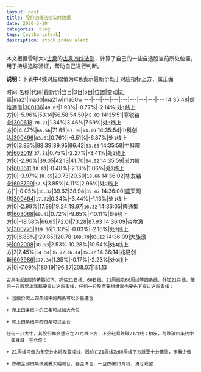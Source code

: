 ```yaml
---
layout: post
title: 股价四线法则实时数据
date: 2020-5-10
categories: blog
tags: [python,stock]
description: stock index alert
---
```



本文根据雪球大v[古泉](https://xueqiu.com/u/7148646888)的[古泉四线法则](https://xueqiu.com/7148646888/130498192)，计算了自己的一些自选股当前所处位置，用于持续追踪验证，帮助自己进行判断。

**说明**：下表中4线对应取值为`红色`表示最新价处于对应指标上方，属正面

时间|名称|代码|最新价|当日|3日|5日|位置|变动|距离|ma21|ma60|ma21w|ma60w
---|---|---|---|---|---|---|---|---
14:35:48|信维通信|[300136](https://xueqiu.com/S/SZ300136)|`49.07`|1.93%|-0.77%|-2.14%|处`1`线上方|0|-5.96%|53.14|56.58|54.50|`45.83`
14:35:51|寒锐钴业|[300618](https://xueqiu.com/S/SZ300618)|`70.21`|1.34%|3.46%|7.69%|处`3`线上方|0|4.47%|`65.56`|71.65|`67.90`|`64.09`
14:35:54|中科创达|[300496](https://xueqiu.com/S/SZ300496)|`83.61`|0.76%|-6.51%|-6.87%|处`1`线上方|0|3.83%|88.39|89.95|86.42|`63.65`
14:35:58|中科曙光|[603019](https://xueqiu.com/S/SH603019)|`37.81`|0.75%|-2.27%|-3.41%|处`1`线上方|0|-2.90%|39.05|42.13|41.70|`34.02`
14:35:59|诺力股份|[603611](https://xueqiu.com/S/SH603611)|`18.81`|-0.48%|-2.13%|1.06%|处`2`线上方|0|-3.97%|`18.65`|20.73|20.50|`18.66`
14:36:02|华友钴业|[603799](https://xueqiu.com/S/SH603799)|`37.5`|3.85%|4.11%|2.96%|处`2`线上方|1|-0.05%|`36.32`|39.62|38.94|`35.47`
14:36:00|盛天网络|[300494](https://xueqiu.com/S/SZ300494)|`17.72`|0.34%|-3.44%|-1.13%|处`1`线上方|0|-2.99%|17.98|19.24|19.97|`16.32`
14:36:05|博通集成|[603068](https://xueqiu.com/S/SH603068)|`60.41`|0.72%|-9.65%|-10.11%|处`0`线上方|0|-18.58%|66.65|72.01|73.28|87.93
14:36:09|帝尔激光|[300776](https://xueqiu.com/S/SZ300776)|`119.36`|1.30%|-0.83%|-2.16%|处`2`线上方|0|6.88%|129.85|120.78|`109.79`|`93.12`
14:36:09|大族激光|[002008](https://xueqiu.com/S/SZ002008)|`38.53`|2.53%|10.28%|10.54%|处`4`线上方|3|7.45%|`34.54`|`36.72`|`36.44`|`35.82`
14:36:14|兆易创新|[603986](https://xueqiu.com/S/SH603986)|`177.34`|1.35%|-0.17%|-2.23%|处`0`线上方|0|-7.09%|180.19|196.87|208.07|181.13

```
古泉4线法则的精髓如下。抓住21日线、60日线、21周线及60周线等四条线，外加21月线，任何一只股票上涨都要穿过这四条线，任何一只股票要想爆雷也要先下穿过这四条线：

+ 当股价爬上四条线中的两条可以少量建仓

+ 爬上四条线中的三条可以加大仓位

+ 爬上四条线中的四条可以全仓

任何一只大牛，其股价都会坚守在21月线上方，不会轻易跌破21月线；相反，每跌破四条线中一条就减一些仓位：

+ 21周线可做为多空分水岭及警戒线，股价在21周线及60周线下方就要十分慎重，多看少做

+ 跌破全部四条线就要大幅减仓，甚至清仓，一旦跌破21月线，清仓观望
```